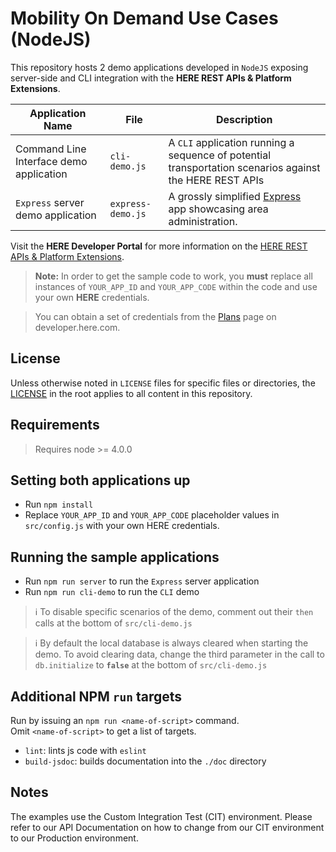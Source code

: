 # Mobility On Demand Use Cases (NodeJS)

This repository hosts 2 demo applications developed in `NodeJS` exposing server-side and CLI integration with the **HERE REST APIs & Platform Extensions**.

Application Name | File | Description
---------------- | ---- | -----------
Command Line Interface demo application | `cli-demo.js` | A `CLI` application running a sequence of potential transportation scenarios against the HERE REST APIs
`Express` server demo application | `express-demo.js` | A grossly simplified [Express](http://expressjs.com/) app showcasing area administration.

Visit the **HERE Developer Portal** for more information on the [HERE REST APIs & Platform Extensions](https://developer.here.com/develop/rest-apis).

> **Note:** In order to get the sample code to work, you **must** replace all instances of `YOUR_APP_ID` and `YOUR_APP_CODE` within the code and use your own **HERE** credentials.

> You can obtain a set of credentials from the [Plans](https://developer.here.com/plans) page on developer.here.com.

## License

Unless otherwise noted in `LICENSE` files for specific files or directories, the [LICENSE](LICENSE) in the root applies to all content in this repository.

## Requirements

> Requires node >= 4.0.0

## Setting both applications up
* Run `npm install`
* Replace `YOUR_APP_ID` and `YOUR_APP_CODE` placeholder values in `src/config.js` with your own HERE credentials.

## Running the sample applications
* Run `npm run server` to run the `Express` server application
* Run `npm run cli-demo` to run the `CLI` demo

> ℹ️ To disable specific scenarios of the demo, comment out their `then` calls at the bottom of `src/cli-demo.js`

> ℹ️ By default the local database is always cleared when starting the demo. To avoid clearing data, change the third parameter in the call to `db.initialize` to **`false`** at the bottom of `src/cli-demo.js`

## Additional NPM `run` targets

Run by issuing an `npm run <name-of-script>` command.    
Omit `<name-of-script>` to get a list of targets.

* `lint`: lints js code with `eslint`
* `build-jsdoc`: builds documentation into the `./doc` directory

## Notes

The examples use the Custom Integration Test (CIT) environment.
Please refer to our API Documentation on how to change from our CIT environment to our Production environment.
